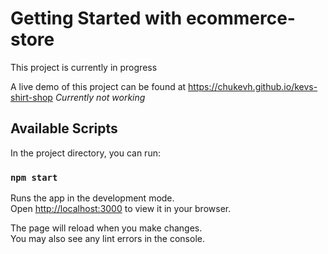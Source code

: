 # Getting Started with ecommerce-store
This project is currently in progress

A live demo of this project can be found at https://chukevh.github.io/kevs-shirt-shop *Currently not working*


## Available Scripts

In the project directory, you can run:

### `npm start`

Runs the app in the development mode.\
Open [http://localhost:3000](http://localhost:3000) to view it in your browser.

The page will reload when you make changes.\
You may also see any lint errors in the console.


